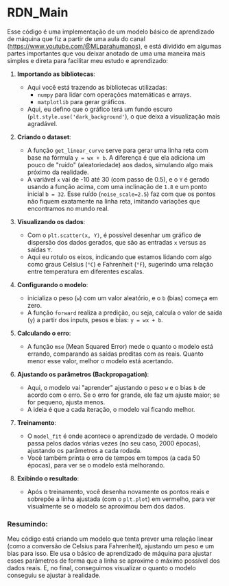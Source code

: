 <h1>RDN_Main</h1>

Esse código é uma implementação de um modelo básico de aprendizado de máquina que fiz a partir de uma aula do canal (https://www.youtube.com/@MLparahumanos), e está dividido em algumas partes importantes que vou deixar anotado de uma uma maneira mais simples e direta para facilitar meu estudo e aprendizado:

1. **Importando as bibliotecas**:
   - Aqui você está trazendo as bibliotecas utilizadas:
     - `numpy` para lidar com operações matemáticas e arrays.
     - `matplotlib` para gerar gráficos.
   - Aqui, eu defino que o gráfico terá um fundo escuro (`plt.style.use('dark_background'`), o que deixa a visualização mais agradável.

2. **Criando o dataset**:
   - A função `get_linear_curve` serve para gerar uma linha reta com base na fórmula `y = wx + b`. A diferença é que ela adiciona um pouco de "ruído" (aleatoriedade) aos dados, simulando algo mais próximo da realidade.
   - A variável `x` vai de -10 até 30 (com passo de 0.5), e o `Y` é gerado usando a função acima, com uma inclinação de `1.8` e um ponto inicial `b = 32`. Esse ruído (`noise_scale=2.5`) faz com que os pontos não fiquem exatamente na linha reta, imitando variações que encontramos no mundo real.

3. **Visualizando os dados**:
   - Com o `plt.scatter(x, Y)`, é possível desenhar um gráfico de dispersão dos dados gerados, que são as entradas `x` versus as saídas `Y`.
   - Aqui eu rotulo os eixos, indicando que estamos lidando com algo como graus Celsius (`°C`) e Fahrenheit (`°F`), sugerindo uma relação entre temperatura em diferentes escalas.

4. **Configurando o modelo**:
   - inicializa o peso (`w`) com um valor aleatório, e o `b` (bias) começa em zero.
   - A função `forward` realiza a predição, ou seja, calcula o valor de saída (`y`) a partir dos inputs, pesos e bias: `y = wx + b`.

5. **Calculando o erro**:
   - A função `mse` (Mean Squared Error) mede o quanto o modelo está errando, comparando as saídas preditas com as reais. Quanto menor esse valor, melhor o modelo está acertando.

6. **Ajustando os parâmetros (Backpropagation)**:
   - Aqui, o modelo vai "aprender" ajustando o peso `w` e o bias `b` de acordo com o erro. Se o erro for grande, ele faz um ajuste maior; se for pequeno, ajusta menos.
   - A ideia é que a cada iteração, o modelo vai ficando melhor.

7. **Treinamento**:
   - O `model_fit` é onde acontece o aprendizado de verdade. O modelo passa pelos dados várias vezes (no seu caso, 2000 épocas), ajustando os parâmetros a cada rodada.
   - Você também printa o erro de tempos em tempos (a cada 50 épocas), para ver se o modelo está melhorando.

8. **Exibindo o resultado**:
   - Após o treinamento, você desenha novamente os pontos reais e sobrepõe a linha ajustada (com o `plt.plot`) em vermelho, para ver visualmente se o modelo se aproximou bem dos dados.

### Resumindo:
Meu código está criando um modelo que tenta prever uma relação linear (como a conversão de Celsius para Fahrenheit), ajustando um peso e um bias para isso. Ele usa o básico de aprendizado de máquina para ajustar esses parâmetros de forma que a linha se aproxime o máximo possível dos dados reais. E, no final, conseguimos visualizar o quanto o modelo conseguiu se ajustar à realidade.
